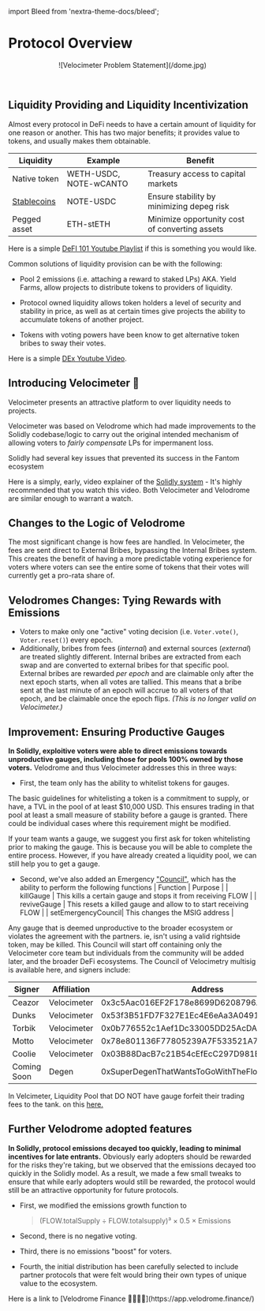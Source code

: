 import Bleed from 'nextra-theme-docs/bleed';

# Protocol Overview

<Bleed>
<div align="center">
![Velocimeter Problem Statement](/dome.jpg)
</div>

</Bleed>


&nbsp;


## Liquidity Providing and Liquidity Incentivization

Almost every protocol in DeFi needs to have a certain amount of liquidity for one reason or another. This has two major benefits; it provides value to tokens, and usually makes them obtainable.

| Liquidity    | Example   | Benefit                                        |
| ------------ | --------- | ---------------------------------------------- |
| Native token | WETH-USDC, NOTE-wCANTO | Treasury access to capital markets             |
| [Stablecoins](https://youtu.be/XfU9oTCAbF0)  | NOTE-USDC  | Ensure stability by minimizing depeg risk      |
| Pegged asset | ETH-stETH | Minimize opportunity cost of converting assets |

Here is a simple [DeFI 101 Youtube Playlist](https://youtu.be/C-yfWPvdxt8) if this is something you would like. 

Common solutions of liquidity provision can be with the following:

- Pool 2 emissions (i.e. attaching a reward to staked LPs) AKA. Yield Farms, allow projects to distribute tokens to providers of liquidity.

- Protocol owned liquidity allows token holders a level of security and stability in price, as well as at certain times give projects the ability to accumulate tokens of another project.

- Tokens with voting powers have been know to get alternative token bribes to sway their votes. 

Here is a simple [DEx Youtube Video](https://youtu.be/xvwcaQmJPxg).

## Introducing Velocimeter 🌊

Velocimeter presents an attractive platform to over liquidity needs to projects.

Velocimeter was based on Velodrome which had made improvements to the Solidly codebase/logic to carry out the original intended mechanism of allowing voters to _fairly compensate_ LPs for impermanent loss.

Solidly had several key issues that prevented its success in the Fantom ecosystem

Here is a simply, early, video explainer of the [Solidly system](https://youtu.be/x3vhNw2g-CU) - It's highly recommended that you watch this video. Both Velocimeter and Velodrome are similar enough to warrant a watch. 

## Changes to the Logic of Velodrome
The most significant change is how fees are handled. In Velocimeter, the fees are sent direct to External Bribes, bypassing the Internal Bribes system. This creates the benefit of having a more predictable voting experience for voters where voters can see the entire some of tokens that their votes will currently get a pro-rata share of. 

## Velodromes Changes: Tying Rewards with Emissions
- Voters to make only one "active" voting decision (i.e. `Voter.vote()`, `Voter.reset()`) every epoch.
- Additionally, bribes from fees (_internal_) and external sources (_external_) are treated slightly different.
  Internal bribes are extracted from each swap and are converted to external bribes for that specific pool.
  External bribes are rewarded _per epoch_ and are claimable only after the next epoch starts, when all votes are tallied.
  This means that a bribe sent at the last minute of an epoch will accrue to all voters of that epoch, and be claimable once the epoch flips. *(This is no longer valid on Velocimeter.)*

## Improvement: Ensuring Productive Gauges

**In Solidly, exploitive voters were able to direct emissions towards unproductive gauges, including those for pools 100% owned by those voters.** Velodrome and thus Velocimeter addresses this in three ways:

- First, the team only has the ability to whitelist tokens for gauges. 

The basic guidelines for whitelisting a token is a commitment to supply, or have, a TVL in the pool of at least $10,000 USD. This ensures trading in that pool at least a small measure of stability before a gauge is granted. There could be individual cases where this requirement might be modified.

If your team wants a gauge, we suggest you first ask for token whitelisting prior to making the gauge. This is because you will be able to complete the entire process. However, if you have already created a liquidity pool, we can still help you to get a gauge. 

- Second, we've also added an Emergency ["Council"](), which has the ability to perform the following functions 
| Function           | Purpose                                                        |
| killGauge          | This kills a certain gauge and stops it from receiving FLOW    |
| reviveGauge        | This resets a killed gauge and allow to to start receiving FLOW |
| setEmergencyCouncil| This changes the MSIG address                                  |

Any gauge that is deemed unproductive to the broader ecosystem or violates the agreement with the partners. ie, isn't using a valid rightside token, may be killed. This Council will start off containing only the Velocimeter core team but individuals from the community will be added later, and the broader DeFi ecosystems. The Council of Velocimetry multisig is available here, and signers include:

| Signer      | Affiliation      | Address                                    |
| ----------- | ---------------- | ------------------------------------------ |
| Ceazor      | Velocimeter      | 0x3c5Aac016EF2F178e8699D6208796A2D67557fe2 |
| Dunks       | Velocimeter      | 0x53f3B51FD7F327E1Ec4E6eAa3A049149cB2acaD2 |
| Torbik      | Velocimeter      | 0x0b776552c1Aef1Dc33005DD25AcDA22493b6615d |
| Motto       | Velocimeter      | 0x78e801136F77805239A7F533521A7a5570F572C8 |
| Coolie      | Velocimeter      | 0x03B88DacB7c21B54cEfEcC297D981E5b721A9dF1 |
| Coming Soon | Degen            | 0xSuperDegenThatWantsToGoWithTheFlowWithUs |

In Velcimeter, Liquidity Pool that DO NOT have  gauge forfeit their trading fees to the tank. on this [here.](/guages)

## Further Velodrome adopted features

**In Solidly, protocol emissions decayed too quickly, leading to minimal incentives for late entrants.** Obviously early adopters should be rewarded for the risks they're taking, but we observed that the emissions decayed too quickly in the Solidly model. As a result, we made a few small tweaks to ensure that while early adopters would still be rewarded, the protocol would still be an attractive opportunity for future protocols.

- First, we modified the emissions growth function to

    > (FLOW.totalSupply ÷ FLOW.totalsupply)³ × 0.5 × Emissions

- Second, there is no negative voting.
- Third, there is no emissions "boost" for voters.
- Fourth, the initial distribution has been carefully selected to include partner protocols that were felt would bring their own types of unique value to the ecosystem.


<Callout>
Here is a link to [Velodrome Finance 🚴‍♀️💨🌈](https://app.velodrome.finance/) 
</Callout>
